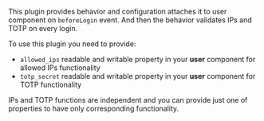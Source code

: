 This plugin provides behavior and configuration attaches it
to user component on `beforeLogin` event.
And then the behavior validates IPs and TOTP on every login.

To use this plugin you need to provide:

- `allowed_ips` readable and writable property in your **user** component for allowed IPs functionality
- `totp_secret` readable and writable property in your **user** component for TOTP functionality

IPs and TOTP functions are independent and you can provide just one of properties to have only
corresponding functionality.
